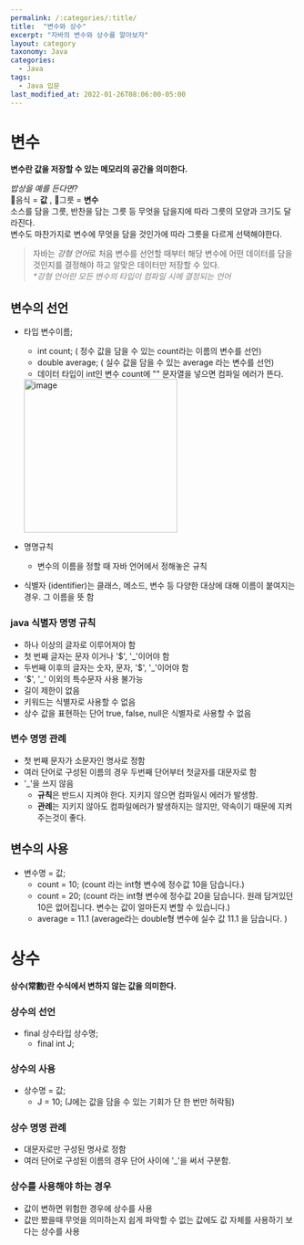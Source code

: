 ```yaml
---
permalink: /:categories/:title/
title:  "변수와 상수"
excerpt: "자바의 변수와 상수를 알아보자"
layout: category
taxonomy: Java
categories:
  - Java
tags:
  - Java 입문
last_modified_at: 2022-01-26T08:06:00-05:00
---
```


# 변수
**변수란 값을 저장할 수 있는 메모리의 공간을 의미한다.**

_밥상을 예를 든다면?_  
🍩음식 = **값** , 🥣그릇 = **변수**  
소스를 담을 그릇, 반찬을 담는 그릇 등 무엇을 담을지에 따라 그릇의 모양과 크기도 달라진다.  
변수도 마찬가지로 변수에 무엇을 담을 것인가에 따라 그릇을 다르게 선택해야한다.

>자바는 *강형 언어*로 처음 변수를 선언할 때부터 해당 변수에 어떤 데이터를 담을 것인지를 결정해야 하고 알맞은 데이터만 저장할 수 있다.  
<span style="color:gray">_*강형 언어란 모든 변수의 타입이 컴파일 시에 결정되는 언어_</span>

## 변수의 선언
- 타입 변수이름;
    - int count; ( 정수 값을 담을 수 있는 count라는 이름의 변수를 선언)
    - double average; ( 실수 값을 담을 수 있는 average 라는 변수를 선언)
    - 데이터 타입이 int인 변수 count에 "" 문자열을 넣으면 컴파일 에러가 뜬다. 
    <img width="269" alt="image" src="https://user-images.githubusercontent.com/86641773/151177100-06066648-1a8d-48be-803d-4a03819c584f.png">


- 명명규칙
    - 변수의 이름을 정할 때 자바 언어에서 정해놓은 규칙
- 식별자 (identifier)는 클래스, 메소드, 변수 등 다양한 대상에 대해 이름이 붙여지는 경우. 그 이름을 뜻 함

### java 식별자 명명 규칙
- 하나 이상의 글자로 이루어져야 함
- 첫 번째 글자는 문자 이거나 '$', '_'이어야 함
- 두번째 이후의 글자는 숫자, 문자, '$', '_'이어야 함
- '$', '_' 이외의 특수문자 사용 불가능
- 길이 제한이 없음
- 키워드는 식별자로 사용할 수 없음
- 상수 값을 표현하는 단어 true, false, null은 식별자로 사용할 수 없음

### 변수 명명 관례
- 첫 번째 문자가 소문자인 명사로 정함
- 여러 단어로 구성된 이름의 경우 두번째 단어부터 첫글자를 대문자로 함
- '_'을 쓰지 않음
  - **규칙**은 반드시 지켜야 한다. 지키지 않으면 컴파일시 에러가 발생함.
  - **관례**는 지키지 않아도 컴파일에러가 발생하지는 않지만, 약속이기 때문에 지켜주는것이 좋다.

## 변수의 사용
- 변수명 = 값;
  - count = 10; (count 라는 int형 변수에 정수값 10을 담습니다.)
  - count = 20; (count 라는 int형 변수에 정수값 20을 담습니다. 원래 담겨있던 10은 없어집니다. 변수는 값이 얼마든지 변할 수 있습니다.)
  - average = 11.1 (average라는 double형 변수에 실수 값 11.1 을 담습니다. )


# 상수
**상수(常數)란 수식에서 변하지 않는 값을 의미한다.**

### 상수의 선언
- final 상수타입 상수명;
  - final int J;  

### 상수의 사용
- 상수명 = 값;
  - J = 10; (J에는 값을 담을 수 있는 기회가 단 한 번만 허락됨)

### 상수 명명 관례
- 대문자로만 구성된 명사로 정함
- 여러 단어로 구성된 이름의 경우 단어 사이에 '_'을 써서 구분함.

### 상수를 사용해야 하는 경우
- 값이 변하면 위험한 경우에 상수를 사용
- 값만 봤을때 무엇을 의미하는지 쉽게 파악할 수 없는 값에도 값 자체를 사용하기 보다는 상수를 사용